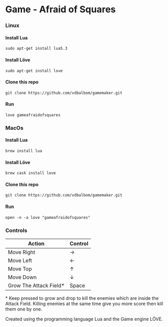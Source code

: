 # Game - Afraid of Squares

### Linux
#### Install Lua
``` sudo apt-get install lua5.3 ```
#### Install Löve
```sudo apt-get install love```
#### Clone this repo
```git clone https://github.com/vdbalbom/gamemaker.git```
#### Run
```love gameafraidofsquares```

### MacOs
#### Install Lua
``` brew install lua ```
#### Install Löve
```brew cask install love```
#### Clone this repo
```git clone https://github.com/vdbalbom/gamemaker.git```
#### Run
```open -n -a love "gameafraidofsquares"```

### Controls
|     <b>Action</b>      | <b>Control</b> |
| ---------------------- | -------------- |
|        Move Right      |        →       |
|        Move Left       |        ←       |
|         Move Top       |        ↑       |
|        Move Down       |        ↓       |
| Grow The Attack Field* |      Space     |

\* Keep pressed to grow and drop to kill the enemies which are inside the Attack Field. Killing enemies at the same time give you more score then kill them one by one.

Created using the programming language Lua and the Game engine LÖVE.
